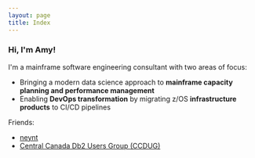 ```yaml
---
layout: page
title: Index
---
```


### Hi, I'm Amy!

I'm a mainframe software engineering consultant with two areas of focus: 
* Bringing a modern data science approach to **mainframe capacity planning and performance management**
* Enabling **DevOps transformation** by migrating z/OS **infrastructure products** to CI/CD pipelines

Friends: 
* [neynt](https://neynt.ca/)
* [Central Canada Db2 Users Group (CCDUG)](https://ccdb2.ca/)